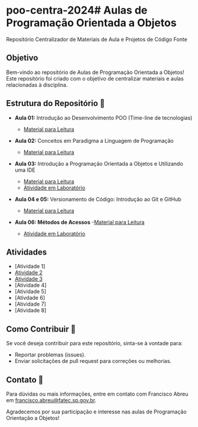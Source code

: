 # poo-centra-2024# Aulas de Programação Orientada a Objetos
Repositório Centralizador de Materiais de Aula e Projetos de Código Fonte


## Objetivo
Bem-vindo ao repositório de Aulas de Programação Orientada a Objetos! Este repositório foi criado com o objetivo de centralizar materiais e aulas relacionadas à disciplina.


## Estrutura do Repositório 📁
 - <b>Aula 01:</b> Introdução ao Desenvolvimento POO (Time-line de tecnologias)
     -   [Material para Leitura](https://www.canva.com/design/DAFqnKuOdvg/-TKdaWENASK6GOBzidlBdQ/view?utm_content=DAFqnKuOdvg&utm_campaign=designshare&utm_medium=link&utm_source=editor)

 - <b>Aula 02:</b> Conceitos em Paradigma a Linguagem de Programação
      -   [Material para Leitura](https://www.canva.com/design/DAFqtldNchk/i3FqRS9bW7HP6Lu8JgHvow/view?utm_content=DAFqtldNchk&utm_campaign=designshare&utm_medium=link&utm_source=editor)

 - <b>Aula 03:</b> Introdução a Programação Orientada a Objetos e Utilizando uma IDE
   - [Material para Leitura](https://www.canva.com/design/DAFrb2sCURw/iK9Ym1NB-SrbPhqONlYZCQ/view?utm_content=DAFrb2sCURw&utm_campaign=designshare&utm_medium=link&utm_source=editor)
   - [Atividade em Laboratório]()

 - <b>Aula 04 e 05:</b> Versionamento de Código: Introdução ao Git e GitHub
   - [Material para Leitura](https://www.canva.com/design/DAFsHiwdCjg/oiUGwQN0FlOEWFm1KFjQ9A/view?utm_content=DAFsHiwdCjg&utm_campaign=designshare&utm_medium=link&utm_source=editor)

 - <b>Aula 06: Métodos de Acessos</b>
     -[Material para Leitura](https://www.canva.com/design/DAFsxAhFaX8/YmINVSVouQNaTFoSbQPQhw/edit?utm_content=DAFsxAhFaX8&utm_campaign=designshare&utm_medium=link2&utm_source=sharebutton) 
     - [Atividade em Laboratório]()
      
 
## Atividades
- [Atividade 1]
- [Atividade 2](https://classroom.github.com/a/rnoPVYPa) 
- [Atividade 3](https://classroom.github.com/a/3YVg2wK-)
- [Atividade 4]
- [Atividade 5]
- [Ativdade 6]
- [Atividade 7]
- [Atividade 8]
  
## Como Contribuir 👥
Se você deseja contribuir para este repositório, sinta-se à vontade para:

- Reportar problemas (issues).
- Enviar solicitações de pull request para correções ou melhorias.

## Contato 📨
Para dúvidas ou mais informações, entre em contato com Francisco Abreu em francisco.abreu@fatec.sp.gov.br.

Agradecemos por sua participação e interesse nas aulas de Programação Orientação a Objetos! 
